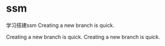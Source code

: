 # ssm
学习搭建ssm
Creating a new branch is quick.


Creating a new branch is quick.
Creating a new branch is quick.
